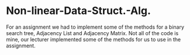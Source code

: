 # Non-linear-Data-Struct.-Alg.
For an assignment we had to implement some of the methods for a binary search tree, Adjacency List and Adjacency Matrix. Not all of the code is mine, our lecturer implemented some of the methods for us to use in the assignment.
